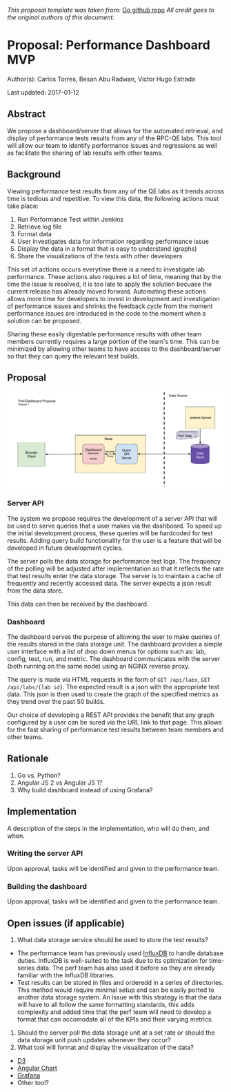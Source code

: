 *This proposal template was taken from:*
[Go github repo][5]
*All credit goes to the original authors of this document.*

# Proposal: Performance Dashboard MVP

Author(s): Carlos Torres, Besan Abu Radwan, Victor Hugo Estrada

Last updated: 2017-01-12

## Abstract

We propose a dashboard/server that allows for the automated retrieval, and
display of performance tests results from any of the RPC-QE labs. This tool
will allow our team to identify performance issues and regressions as well as
facilitate the sharing of lab results with other teams.

## Background

Viewing performance test results from any of the QE labs as it trends across
time is tedious and repetitive. To view this data, the following actions must
take place:

1. Run Performance Test within Jenkins
1. Retrieve log file
1. Format data
1. User investigates data for information regarding performance issue
1. Display the data in a format that is easy to understand (graphs)
1. Share the visualizations of the tests with other developers

This set of actions occurs everytime there is a need to investigate lab
performance. These actions also requires a lot of time, meaning that by the
time the issue is resolved, it is too late to apply the solution becuase the
current release has already moved forward. Automating these actions allows more
time for developers to invest in development and investigation of performance
issues and shrinks the feedback cycle from the moment performance issues are
introduced in the code to the moment when a solution can be proposed.

Sharing these easily digestable performance results with other team members
currently requires a large portion of the team's time.  This can be minimized
by allowing other teams to have access to the dashboard/server so that they
can query the relevant test builds.

## Proposal

![alt text](../images/perf-dash-proposal-diagram.png "Perf-Dash Diagram")

### Server API

The system we propose requires the development of a server API that will be
used to serve queries that a user makes via the dashboard. To speed up the
initial development process, these queries will be hardcoded for test results.
Adding query build functionality for the user is a feature that will be
developed in future development cycles.

The server polls the data storage for performance test logs. The frequency
of the polling will be adjusted after implementation so that it reflects the
rate that test results enter the data storage. The server is to maintain a
cache of frequently and recently accessed data. The server expects a json
result from the data store.

This data can then be received by the dashboard.

### Dashboard

The dashboard serves the purpose of allowing the user to make queries of the
results stored in the data storage unit. The dashboard provides a simple user
interface with a list of drop down menus for options such as: lab, config,
test, run, and metric. The dashboard communicates with the server (both
running on the same node) using an NGINX reverse proxy.

The query is made via HTML requests in the form of `GET /api/labs`,
`GET /api/labs/{lab id}`. The expected result is a json with the appropriate
test data. This json is then used to create the graph of the specified metrics
as they trend over the past 50 builds.

Our choice of developing a REST API provides the benefit that any graph
configured by a user can be sured via the URL link to that page.  This allows
for the fast sharing of performance test results between team members and
other teams.

## Rationale

1. Go vs. Python?
1. Angular JS 2 vs Angular JS 1?
1. Why build dashboard instead of using Grafana?

## Implementation

A description of the steps in the implementation, who will do them, and when.

### Writing the server API

Upon approval, tasks will be identified and given to the performance team.

### Building the dashboard

Upon approval, tasks will be identified and given to the performance team.

## Open issues (if applicable)

1. What data storage service should be used to store the test results?
  * The performance team has previously used [InfluxDB][1] to handle database
    duties. InfluxDB is well-suited to the task due to its optimization for
    time-series data. The perf team has also used it before so they are
    already familiar with the InfluxDB libraries.
  * Test results can be stored in files and orderedd in a series of
    directories. This method would require minimal setup and can be easily
    ported to another data storage system. An issue with this strategy is that
    the data will have to all follow the same formatting standards, this adds
    complexity and added time that the perf team will need to develop a format
    that can accomodate all of the KPIs and their varying metrics.
1. Should the server poll the data storage unit at a set rate or should the
   data storage unit push updates whenever they occur?
1. What tool will format and display the visualization of the data?
  * [D3][2]
  * [Angular Chart][3]
  * [Grafana][4]
  * Other tool?

[1]: https://www.influxdata.com/
[2]: https://d3js.org/
[3]: http://jtblin.github.io/angular-chart.js/
[4]: https://grafana.net/tour
[5]: https://github.com/golang/proposal/blob/master/design/TEMPLATE.md
